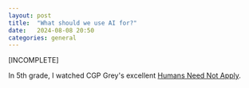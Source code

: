 ```yaml
---
layout: post
title:  "What should we use AI for?"
date:   2024-08-08 20:50
categories: general
---
```


[INCOMPLETE]

In 5th grade, I watched CGP Grey's excellent [Humans Need Not Apply](https://www.youtube.com/watch?v=7Pq-S557XQU).